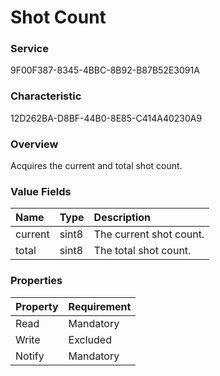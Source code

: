 # Shot Count

### Service

9F00F387-8345-4BBC-8B92-B87B52E3091A

### Characteristic

12D262BA-D8BF-44B0-8E85-C414A40230A9

### Overview

Acquires the current and total shot count.

### Value Fields

| Name | Type | Description |
|:--|:--|:--|
| current | sint8 | The current shot count. |
| total | sint8 | The total shot count. |

### Properties

| Property | Requirement |
|:--|:--|
| Read | Mandatory |
| Write | Excluded |
| Notify | Mandatory |